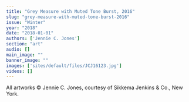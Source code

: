 ```yaml
---
title: "Grey Measure with Muted Tone Burst, 2016"
slug: "grey-measure-with-muted-tone-burst-2016"
issue: "Winter"
year: "2018"
date: "2018-01-01"
authors: ['Jennie C. Jones']
section: "art"
audio: []
main_image: ""
banner_image: ""
images: ['sites/default/files/JCJ16123.jpg']
videos: []
---
```

All artworks © Jennie C. Jones, courtesy of Sikkema Jenkins & Co., New York.

